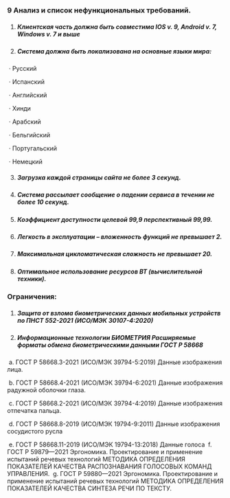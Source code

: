 ### 9 Анализ и список нефункциональных требований.

 

1. ##### Клиентская часть должна быть совместима IOS v. 9, Android v. 7, Windows v. 7 и выше

2. ##### Система должна быть локализована на основные языки мира:

​	·     Русский

​	·     Испанский

​	·     Английский

​	·     Хинди

​	·     Арабский

​	·     Бельгийский

​	·     Португальский

​	·     Немецкий

3. ##### Загрузка каждой страницы сайта не более 3 секунд.

4. ##### Система рассылает сообщение о падении сервиса в течении не более 10 секунд.

5. ##### Коэффициент доступности целевой 99,9 перспективный 99,99.

6. ##### Легкость в эксплуатации – вложенность функций не превышает 2.

7. ##### Максимальная цикломатическая сложность не превышает 20.

8. ##### Оптимальное использование ресурсов ВТ (вычислительной техники).



### Ограничения:

 

1. ##### Защита от взлома биометрических данных мобильных устройств по ПНСТ 552-2021 (ИСО/МЭК 30107-4:2020)

2. ##### Информационные технологии  БИОМЕТРИЯ Расширяемые форматы обмена биометрическими данными ГОСТ Р 58668

​		a.    ГОСТ Р 58668.3-2021 (ИСО/МЭК 39794-5:2019) Данные изображения лица.

​		b.   ГОСТ Р 58668.4-2021 (ИСО/МЭК 39794-6:2021) Данные изображения радужной оболочки глаза.

​		c.    ГОСТ Р 58668.2-2021 (ИСО/МЭК 39794-4:2019) Данные изображения отпечатка пальца.

​		d.   ГОСТ Р 58668.8-2019 (ИСО/МЭК 19794-9:2011) Данные изображения сосудистого русла

​		e.    ГОСТ Р 58668.11-2019 (ИСО/МЭК 19794-13:2018) Данные голоса
​		f.	 ГОСТ Р 59879—2021 Эргономика. Проектирование и применение испытаний речевых технологий МЕТОДИКА ОПРЕДЕЛЕНИЯ ПОКАЗАТЕЛЕЙ 				КАЧЕСТВА РАСПОЗНАВАНИЯ ГОЛОСОВЫХ КОМАНД УПРАВЛЕНИЯ.
​		g.	ГОСТ Р 59880—2021 Эргономика. Проектирование и применение испытаний речевых технологий МЕТОДИКА ОПРЕДЕЛЕНИЯ ПОКАЗАТЕЛЕЙ 				КАЧЕСТВА СИНТЕЗА РЕЧИ ПО ТЕКСТУ. 



